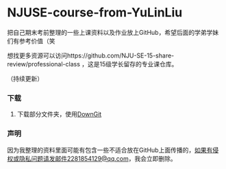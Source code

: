 # NJUSE-course-from-YuLinLiu
把自己期末考前整理的一些上课资料以及作业放上GitHub，希望后面的学弟学妹们有参考价值（笑

想找更多资源可以访问https://github.com/NJU-SE-15-share-review/professional-class
，这是15级学长留存的专业课仓库。

（持续更新）

### 下载

1. 下载部分文件夹，使用[DownGit](http://tool.mkblog.cn/downgit/#/home)

### 声明
因为我整理的资料里面可能有包含一些不适合放在GitHub上面传播的，如果有侵权或隐私问题请发邮件2281854129@qq.com，我会立即删除。

